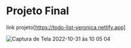 # Projeto Final

link projeto[https://todo-list-veronica.netlify.app]

![Captura de Tela 2022-10-31 às 10 05 04](https://user-images.githubusercontent.com/45604519/199743523-775690d8-17fc-470f-a40f-717adf804ff7.png)
